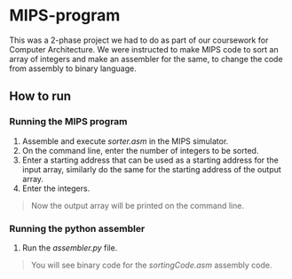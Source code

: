 # MIPS-program
This was a 2-phase project we had to do as part of our coursework for Computer Architecture. We were instructed to make MIPS code to sort an array of integers  and make an assembler for the same, to change the code from assembly to binary language.

## How to run
### Running the MIPS program
1. Assemble and execute *sorter.asm* in the MIPS simulator.
2. On the command line, enter the number of integers to be sorted.
3. Enter a starting address that can be used as a starting address for the input array, similarly do the same for the starting address of the output array.
4. Enter the integers.
>Now the output array will be printed on the command line.

### Running the python assembler
1. Run the *assembler.py* file.
>You will see binary code for the *sortingCode.asm* assembly code.
